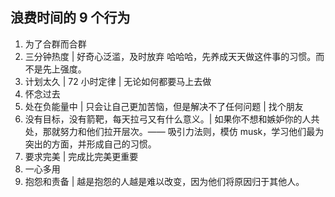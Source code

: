 ## 浪费时间的 9 个行为

1. 为了合群而合群
2. 三分钟热度 | 好奇心泛滥，及时放弃 哈哈哈，先养成天天做这件事的习惯。而不是先上强度。
3. 计划太久 | 72 小时定律 | 无论如何都要马上去做
4. 怀念过去
5. 处在负能量中 | 只会让自己更加苦恼，但是解决不了任何问题 | 找个朋友
6. 没有目标，没有箭靶，每天拉弓又有什么意义。| 如果你不想和嫉妒你的人共处，那就努力和他们拉开层次。—— 吸引力法则，模仿 musk，学习他们最为突出的方面，并形成自己的习惯。
7. 要求完美 | 完成比完美更重要
8. 一心多用
9. 抱怨和责备 | 越是抱怨的人越是难以改变，因为他们将原因归于其他人。
